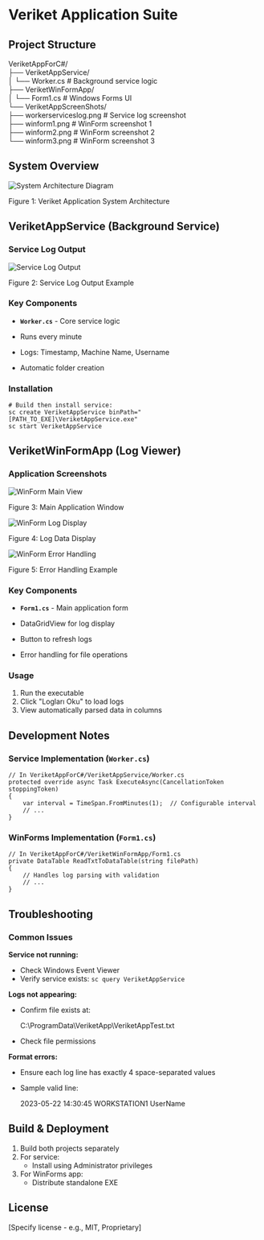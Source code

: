 Veriket Application Suite
=========================

Project Structure
-----------------

VeriketAppForC#/  
├── VeriketAppService/  
│ └── Worker.cs # Background service logic  
├── VeriketWinFormApp/  
│ └── Form1.cs # Windows Forms UI  
└── VeriketAppScreenShots/  
├── workerserviceslog.png # Service log screenshot  
├── winform1.png # WinForm screenshot 1  
├── winform2.png # WinForm screenshot 2  
└── winform3.png # WinForm screenshot 3

System Overview
---------------

![System Architecture Diagram](VeriketAppForC#/VeriketAppScreenShots/veriketapptext.png)

Figure 1: Veriket Application System Architecture

VeriketAppService (Background Service)
--------------------------------------

### Service Log Output

![Service Log Output](VeriketAppForC#/VeriketAppScreenShots/workerserviceslog.png)

Figure 2: Service Log Output Example

### Key Components

*   **`Worker.cs`** - Core service logic

*   Runs every minute
*   Logs: Timestamp, Machine Name, Username
*   Automatic folder creation

### Installation

    # Build then install service:
    sc create VeriketAppService binPath="[PATH_TO_EXE]\VeriketAppService.exe"
    sc start VeriketAppService

VeriketWinFormApp (Log Viewer)
------------------------------

### Application Screenshots

![WinForm Main View](VeriketAppForC#/VeriketAppScreenShots/winform1.png)

Figure 3: Main Application Window

![WinForm Log Display](VeriketAppForC#/VeriketAppScreenShots/winform2.png)

Figure 4: Log Data Display

![WinForm Error Handling](VeriketAppForC#/VeriketAppScreenShots/winform3.png)

Figure 5: Error Handling Example

### Key Components

*   **`Form1.cs`** - Main application form

*   DataGridView for log display
*   Button to refresh logs
*   Error handling for file operations

### Usage

1.  Run the executable
2.  Click "Logları Oku" to load logs
3.  View automatically parsed data in columns

Development Notes
-----------------

### Service Implementation (`Worker.cs`)

    // In VeriketAppForC#/VeriketAppService/Worker.cs
    protected override async Task ExecuteAsync(CancellationToken stoppingToken)
    {
        var interval = TimeSpan.FromMinutes(1);  // Configurable interval
        // ...
    }

### WinForms Implementation (`Form1.cs`)

    // In VeriketAppForC#/VeriketWinFormApp/Form1.cs
    private DataTable ReadTxtToDataTable(string filePath)
    {
        // Handles log parsing with validation
        // ...
    }

Troubleshooting
---------------

### Common Issues

**Service not running:**

*   Check Windows Event Viewer
*   Verify service exists: `sc query VeriketAppService`

**Logs not appearing:**

*   Confirm file exists at:
    
    C:\\ProgramData\\VeriketApp\\VeriketAppTest.txt
    
*   Check file permissions

**Format errors:**

*   Ensure each log line has exactly 4 space-separated values
*   Sample valid line:
    
    2023-05-22 14:30:45 WORKSTATION1 UserName
    

Build & Deployment
------------------

1.  Build both projects separately
2.  For service:
    *   Install using Administrator privileges
3.  For WinForms app:
    *   Distribute standalone EXE

License
-------

\[Specify license - e.g., MIT, Proprietary\]
